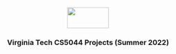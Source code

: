 <h3 align="center"><img src="https://upload.wikimedia.org/wikipedia/commons/6/60/Virginia_Tech_Hokies_logo.svg" height="48" width="96"/><a href="https://vtmit.vt.edu/academics/curriculum.html"></a></h3>
<h3 align="center">Virginia Tech CS5044 Projects (Summer 2022)</h3>

